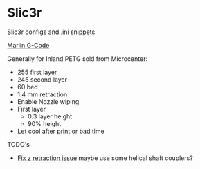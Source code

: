 # Slic3r
Slic3r configs and .ini snippets

[Marlin G-Code](https://github.com/MarlinFirmware/Marlin/wiki/G-Code-in-Marlin)

Generally for Inland PETG sold from Microcenter:

* 255 first layer
* 245 second layer
* 60 bed
* 1.4 mm retraction
* Enable Nozzle wiping
* First layer
  *  0.3 layer height
  *  90% height
* Let cool after print or bad time

TODO's

* [Fix z retraction issue](http://community.robo3d.com/index.php?threads/inconsistencies-in-z-axis-z-lift-issues-during-retractions-in-print.6295/) maybe use some helical shaft couplers?
